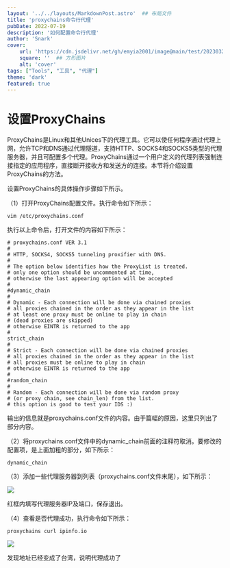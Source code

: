 ```yaml
---
layout: '../../layouts/MarkdownPost.astro'  ## 布局文件
title: 'proxychains命令行代理'
pubDate: 2022-07-19
description: '如何配置命令行代理'
author: 'Snark'
cover:
    url: 'https://cdn.jsdelivr.net/gh/emyia2001/image@main/test/202303211456531.jpg'  ## 宽屏图片
    square: ''  ## 方形图片
    alt: 'cover'
tags: ["Tools", "工具", "代理"]
theme: 'dark'
featured: true
---
```



# 设置ProxyChains

ProxyChains是Linux和其他Unices下的代理工具。它可以使任何程序通过代理上网，允许TCP和DNS通过代理隧道，支持HTTP、SOCKS4和SOCKS5类型的代理服务器，并且可配置多个代理。ProxyChains通过一个用户定义的代理列表强制连接指定的应用程序，直接断开接收方和发送方的连接。本节将介绍设置ProxyChains的方法。

设置ProxyChains的具体操作步骤如下所示。

（1）打开ProxyChains配置文件。执行命令如下所示：

```
vim /etc/proxychains.conf
```

执行以上命令后，打开文件的内容如下所示：

```
# proxychains.conf VER 3.1
#
# HTTP, SOCKS4, SOCKS5 tunneling proxifier with DNS.
#
# The option below identifies how the ProxyList is treated.
# only one option should be uncommented at time,
# otherwise the last appearing option will be accepted
#
#dynamic_chain
#
# Dynamic - Each connection will be done via chained proxies
# all proxies chained in the order as they appear in the list
# at least one proxy must be online to play in chain
# (dead proxies are skipped)
# otherwise EINTR is returned to the app
#
strict_chain
#
# Strict - Each connection will be done via chained proxies
# all proxies chained in the order as they appear in the list
# all proxies must be online to play in chain
# otherwise EINTR is returned to the app
#
#random_chain
#
# Random - Each connection will be done via random proxy
# (or proxy chain, see chain_len) from the list.
# this option is good to test your IDS :)
```

输出的信息就是proxychains.conf文件的内容。由于篇幅的原因，这里只列出了部分内容。

（2）将proxychains.conf文件中的dynamic_chain前面的注释符取消。要修改的配置项，是上面加粗的部分，如下所示：

```
dynamic_chain
```

（3）添加一些代理服务器到列表（proxychains.conf文件末尾），如下所示：

![](https://i.328888.xyz/2023/03/17/LIG8w.png)

红框内填写代理服务器IP及端口，保存退出。

（4）查看是否代理成功，执行命令如下所示：

```
proxychains curl ipinfo.io
```

![](https://i.328888.xyz/2023/03/17/LIdFa.png)

发现地址已经变成了台湾，说明代理成功了